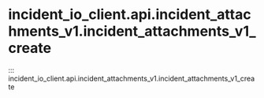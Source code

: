 # incident_io_client.api.incident_attachments_v1.incident_attachments_v1_create

::: incident_io_client.api.incident_attachments_v1.incident_attachments_v1_create
